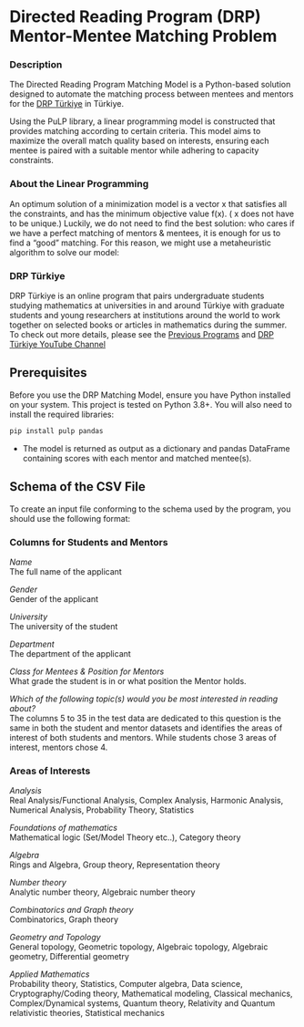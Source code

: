 # Directed Reading Program (DRP) Mentor-Mentee Matching Problem

### Description
The Directed Reading Program Matching Model is a Python-based solution designed to automate the matching process between mentees and mentors for the [DRP Türkiye](https://sites.google.com/view/drp-turkey/) in Türkiye.

Using the PuLP library, a linear programming model is constructed that provides matching according to certain criteria. This model aims to maximize the overall match quality based on interests, ensuring each mentee is paired with a suitable mentor while adhering to capacity constraints.

### About the Linear Programming 
An optimum solution of a minimization model is a vector x that satisfies all the constraints, and has the minimum objective value f(x). ( x does not have to be unique.) Luckily, we do not need to find the best solution: who cares if we have a perfect matching of mentors & mentees, it is enough for us to find a “good” matching. For this reason, we might use a metaheuristic algorithm to solve our model: 

### DRP Türkiye
DRP Türkiye is an online program that pairs undergraduate students studying mathematics at universities in and around Türkiye with graduate students and young researchers at institutions around the world to work together on selected books or articles in mathematics during the summer.
To check out more details, please see the [Previous Programs](https://sites.google.com/view/drp-turkey/previous-programs?authuser=0) and [DRP Türkiye YouTube Channel](https://www.youtube.com/@drpturkey2583)
## Prerequisites

Before you use the DRP Matching Model, ensure you have Python installed on your system. This project is tested on Python 3.8+. You will also need to install the required libraries:

```bash
pip install pulp pandas
```
* The model is returned as output as a dictionary and pandas DataFrame containing scores with each mentor and matched mentee(s).

## Schema of the CSV File
To create an input file conforming to the schema used by the program,
you should use the following format:

### Columns for Students and Mentors
*Name*<br>
The full name of the applicant

*Gender*<br>
Gender of the applicant

*University*<br>
The university of the student

*Department*<br>
The department of the applicant

*Class for Mentees & Position for Mentors*<br>
What grade the student is in or what position the Mentor holds.

*Which of the following topic(s) would you be most interested in reading about?*<br>
The columns 5 to 35 in the test data are dedicated to this question is the same in both the student and mentor datasets and identifies the areas of interest of both students and mentors. While students chose 3 areas of interest, mentors chose 4.

### Areas of Interests
*Analysis*<br>
Real Analysis/Functional Analysis, Complex Analysis, Harmonic Analysis, Numerical Analysis, Probability Theory, Statistics

*Foundations of mathematics*<br>
Mathematical logic (Set/Model Theory etc..), Category theory

*Algebra*<br>
Rings and Algebra, Group theory, Representation theory

*Number theory*<br>
Analytic number theory, Algebraic number theory

*Combinatorics and Graph theory*<br>
Combinatorics, Graph theory

*Geometry and Topology*<br>
General topology, Geometric topology, Algebraic topology, Algebraic geometry, Differential geometry

*Applied Mathematics*<br>
Probability theory, Statistics, Computer algebra, Data science, Cryptography/Coding theory, Mathematical modeling, Classical mechanics, Complex/Dynamical systems, Quantum theory, Relativity and Quantum relativistic theories, Statistical mechanics


